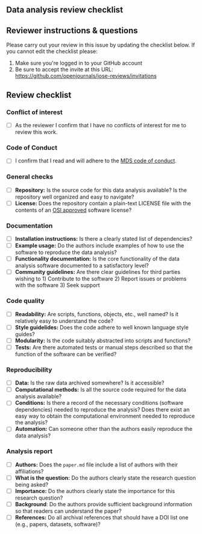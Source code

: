 ## Data analysis review checklist

## Reviewer instructions & questions

Please carry out your review in this issue by updating the checklist below. If you cannot edit the checklist please:
1. Make sure you're logged in to your GitHub account
2. Be sure to accept the invite at this URL: https://github.com/openjournals/jose-reviews/invitations

## Review checklist
### Conflict of interest

- [ ] As the reviewer I confirm that I have no conflicts of interest for me to review this work.

### Code of Conduct

- [ ] I confirm that I read and will adhere to the [MDS code of conduct](https://ubc-mds.github.io/resources_pages/code_of_conduct/).

### General checks

- [ ] **Repository:** Is the source code for this data analysis available? Is the repository well organized and easy to navigate?
- [ ] **License:** Does the repository contain a plain-text LICENSE file with the contents of an [OSI approved](https://opensource.org/licenses/alphabetical) software license?

### Documentation

- [ ] **Installation instructions:** Is there a clearly stated list of dependencies? 
- [ ] **Example usage:** Do the authors include examples of how to use the software to reproduce the data analysis?
- [ ] **Functionality documentation:** Is the core functionality of the data analysis software documented to a satisfactory level?
- [ ] **Community guidelines:** Are there clear guidelines for third parties wishing to 1) Contribute to the software 2) Report issues or problems with the software 3) Seek support

### Code quality
- [ ] **Readability:** Are scripts, functions, objects, etc., well named? Is it relatively easy to understand the code?
- [ ] **Style guidelides:** Does the code adhere to well known language style guides?
- [ ] **Modularity:** Is the code suitably abstracted into scripts and functions?
- [ ] **Tests:** Are there automated tests or manual steps described so that the function of the software can be verified?

### Reproducibility
 
- [ ] **Data:** Is the raw data archived somewhere? Is it accessible?
- [ ] **Computational methods:** Is all the source code required for the data analysis available?
- [ ] **Conditions:** Is there a record of the necessary conditions (software dependencies) needed to reproduce the analysis? Does there exist an easy way to obtain the computational environment needed to reproduce the analysis?
- [ ] **Automation:** Can someone other than the authors easily reproduce the data analysis?

### Analysis report

- [ ] **Authors:** Does the `paper.md` file include a list of authors with their affiliations?
- [ ] **What is the question:** Do the authors clearly state the research question being asked?
- [ ] **Importance:** Do the authors clearly state the importance for this research question?
- [ ] **Background**: Do the authors provide sufficient background information so that readers can understand the paper?
- [ ] **References:** Do all archival references that should have a DOI list one (e.g., papers, datasets, software)?
